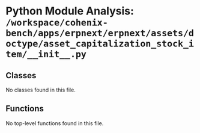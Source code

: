 # Python Module Analysis: `/workspace/cohenix-bench/apps/erpnext/erpnext/assets/doctype/asset_capitalization_stock_item/__init__.py`

## Classes

No classes found in this file.


## Functions

No top-level functions found in this file.

